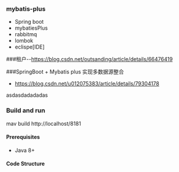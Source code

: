### mybatis-plus
-   Spring boot
-   mybatiesPlus
-   rabbitmq
-   lombok
-   eclispe[IDE]

###租户--https://blog.csdn.net/outsanding/article/details/66476419

###SpringBoot + Mybatis plus 实现多数据源整合
-	https://blog.csdn.net/u012075383/article/details/79304178

asdasdadadadas

### Build and run
  mav build
  http://localhost/8181

#### Prerequisites

- Java 8+

#### Code Structure
	
